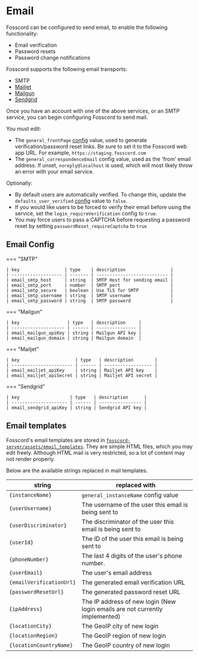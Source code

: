# Email

Fosscord can be configured to send email, to enable the following functionality:

-   Email verification
-   Password resets
-   Password change notifications

Fosscord supports the following email transports:

-   SMTP
-   [Mailjet](https://www.mailjet.com/)
-   [Mailgun](https://www.mailgun.com/)
-   [Sendgrid](https://sendgrid.com/)

Once you have an account with one of the above services, or an SMTP service, you can begin configuring Fosscord to send mail.

You must edit:

* The `general_frontPage` [config](configuration/index.md) value, used to generate verification/password reset links.
    Be sure to set it to the Fosscord web app URL. For example, `https://staging.fosscord.com`
* The `general_correspondenceEmail` config value, used as the 'from' email address.
	If unset, `noreply@localhost` is used, which will most likely throw an error with your email service.

Optionally:

* By default users are automatically verified. To change this, update the `defaults_user_verified` [config](configuration/index.md) value to `false`.
* If you would like users to be forced to verify their email before using the service, set the `login_requireVerification` config to `true`.
* You may force users to pass a CAPTCHA before requesting a password reset by setting `passwordReset_requireCaptcha` to `true`

## Email Config

=== "SMTP"

    | key                 | type    | description                 |
    | ------------------- | ------- | --------------------------- |
    | email_smtp_host     | string  | SMTP Host for sending email |
    | email_smtp_port     | number  | SMTP port                   |
    | email_smtp_secure   | boolean | Use TLS for SMTP            |
    | email_smtp_username | string  | SMTP username               |
    | email_smtp_password | string  | SMTP password               |

=== "Mailgun"

    | key                  | type   | description     |
    | -------------------- | ------ | --------------- |
    | email_mailgun_apiKey | string | Mailgun API key |
    | email_mailgun_domain | string | Mailgun domain  |

=== "Mailjet"

    | key                     | type   | description        |
    | ----------------------- | ------ | ------------------ |
    | email_mailjet_apiKey    | string | Mailjet API key    |
    | email_mailjet_apiSecret | string | Mailjet API secret |

=== "Sendgrid"

    | key                   | type   | description      |
    | --------------------- | ------ | ---------------- |
    | email_sendgrid_apiKey | string | Sendgrid API key |

## Email templates

Fosscord's email templates are stored in [`fosscord-server/assets/email_templates`](https://github.com/fosscord/fosscord-server/tree/master/assets/email_templates).
They are simple HTML files, which you may edit freely. Although HTML mail is very restricted, so a lot of content may not render properly.

Below are the available strings replaced in mail templates.

| string                   | replaced with                                                                |
| ------------------------ | ---------------------------------------------------------------------------- |
| `{instanceName}`         | `general_instanceName` config value                                          |
| `{userUsername}`         | The username of the user this email is being sent to                         |
| `{userDiscriminator}`    | The discriminator of the user this email is being sent to                    |
| `{userId}`               | The ID of the user this email is being sent to                               |
| `{phoneNumber}`          | The last 4 digits of the user's phone number.                                |
| `{userEmail}`            | The user's email address                                                     |
| `{emailVerificationUrl}` | The generated email verification URL                                         |
| `{passwordResetUrl}`     | The generated password reset URL                                             |
| `{ipAddress}`            | The IP address of new login (New login emails are not currently implemented) |
| `{locationCity}`         | The GeoIP city of new login                                                  |
| `{locationRegion}`       | The GeoIP region of new login                                                |
| `{locationCountryName}`  | The GeoIP country of new login                                               |
